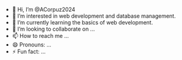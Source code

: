 - 👋 Hi, I’m @ACorpuz2024
- 👀 I’m interested in web development and database management.
- 🌱 I’m currently learning the basics of web development.
- 💞️ I’m looking to collaborate on ...
- 📫 How to reach me ...
- 😄 Pronouns: ...
- ⚡ Fun fact: ...

<!---
ACorpuz2024/ACorpuz2024 is a ✨ special ✨ repository because its `README.md` (this file) appears on your GitHub profile.
You can click the Preview link to take a look at your changes.
--->
